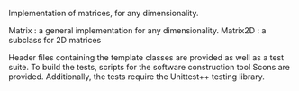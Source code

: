 Implementation of matrices, for any dimensionality.

Matrix   : a general implementation for any dimensionality.
Matrix2D : a subclass for 2D matrices

Header files containing the template classes are provided as well as a test suite. To build the tests, scripts for the software construction tool Scons are provided. Additionally, the tests require the Unittest++ testing library.
